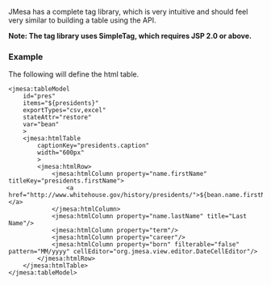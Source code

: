 JMesa has a complete tag library, which is very intuitive and should feel very similar to building a table using the API.

**Note: The tag library uses SimpleTag, which requires JSP 2.0 or above.**

### Example ###
The following will define the html table.

```
<jmesa:tableModel
    id="pres" 
    items="${presidents}"
    exportTypes="csv,excel"
    stateAttr="restore"
    var="bean"
    >
    <jmesa:htmlTable 
        captionKey="presidents.caption" 
        width="600px"
        >		
        <jmesa:htmlRow>	
            <jmesa:htmlColumn property="name.firstName" titleKey="presidents.firstName">
                <a href="http://www.whitehouse.gov/history/presidents/">${bean.name.firstName}</a>
            </jmesa:htmlColumn>
            <jmesa:htmlColumn property="name.lastName" title="Last Name"/>
            <jmesa:htmlColumn property="term"/>
            <jmesa:htmlColumn property="career"/>
            <jmesa:htmlColumn property="born" filterable="false" pattern="MM/yyyy" cellEditor="org.jmesa.view.editor.DateCellEditor"/>
        </jmesa:htmlRow>
    </jmesa:htmlTable> 
</jmesa:tableModel>
```